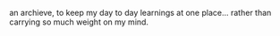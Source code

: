 an archieve, to keep my day to day learnings at one place... rather than carrying so much weight on my mind.
